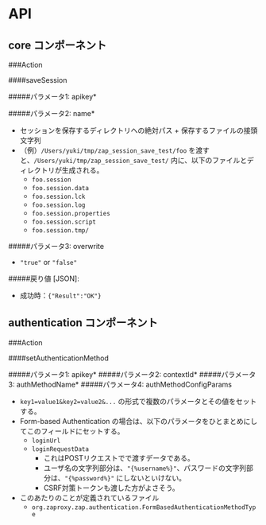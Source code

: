 API
=====

core コンポーネント
-----

###Action

####saveSession


#####パラメータ1: apikey\*

#####パラメータ2: name\*

- セッションを保存するディレクトリへの絶対パス + 保存するファイルの接頭文字列
- （例）`/Users/yuki/tmp/zap_session_save_test/foo` を渡すと、`/Users/yuki/tmp/zap_session_save_test/` 内に、以下のファイルとディレクトリが生成される。
    - `foo.session`
    - `foo.session.data`
    - `foo.session.lck`
    - `foo.session.log`
    - `foo.session.properties`
    - `foo.session.script`
    - `foo.session.tmp/`

#####パラメータ3: overwrite

- `"true"` or `"false"`

#####戻り値 [JSON]:

- 成功時：`{"Result":"OK"}`


authentication コンポーネント
-----

###Action

####setAuthenticationMethod


#####パラメータ1: apikey\*
#####パラメータ2: contextId\*
#####パラメータ3: authMethodName\*
#####パラメータ4: authMethodConfigParams
- `key1=value1&key2=value2&...` の形式で複数のパラメータとその値をセットする。
- Form-based Authentication の場合は、以下のパラメータをひとまとめにしてこのフィールドにセットする。
    - `loginUrl`
    - `loginRequestData`
        - これはPOSTリクエストでで渡すデータである。
        - ユーザ名の文字列部分は、`"{%username%}"`、パスワードの文字列部分は、`"{%password%}"` にしないといけない。
        - CSRF対策トークンも渡した方がよさそう。
- このあたりのことが定義されているファイル
    - `org.zaproxy.zap.authentication.FormBasedAuthenticationMethodType`



